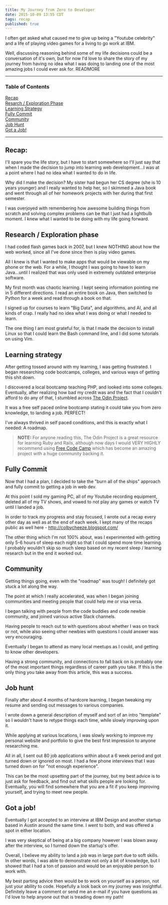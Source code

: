 ```yaml
---
title: My Journey from Zero to Developer
date: 2015-10-09 13:55 CDT
tags: recap
published: true
---
```


I often get asked what caused me to give up being a "Youtube celebrity" and a
life of playing video games for a living to go work at IBM. 

Well, discussing reasoning behind some of my life decisions could be a conversation of it's own,
but for now I'd love to share the story of my journey from having no idea what I was
doing to landing one of the most amazing jobs I could ever ask for. READMORE

-----------

### Table of Contents  
[Recap](#recap)  
[Resarch / Exploration Phase](#research-/-exploration-phase)  
[Learning Strategy](#learning-strategy)  
[Fully Commit](#fully-commit)  
[Community](#community)  
[Job Hunt](#job-hunt)  
[Got a Job!](#got-a-job!)  

-------------


## Recap:

I'll spare you the life story, but I have to start somewhere so I'll just say
that when I made the decision to jump into learning web development...I was at a
point where I had no idea what I wanted to do in life.

Why did I make the decision? My sister had begun her CS degree (she is 10 years
younger) and I really wanted to help her, so I skimmed a Java book and went
through all of her homework projects with her during that first semester.

I was overjoyed with remembering how awesome building things from scratch and
solving complex problems can be that I just had a lightbulb moment. I knew what
I wanted to be doing with my life going forward.

## Research / Exploration phase

I had coded flash games back in 2007, but I knew NOTHING about how the web worked, since all I've done since then is play video games.

All I knew is that I wanted to make apps that would be viewable on my phone or
the web. For a while, I thought I was going to have to learn Java...until I
realized that was only used in extremely outdated enterprise software.

My first month was chaotic learning. I kept seeing information pointing me in 5
different directions. I read an entire book on Java, then switched to Python for
a week and read through a book on that.

I signed up for courses to learn "Big Data", and algorithms, and AI, and all
kinds of crap. I really had no idea what I was doing or what I needed to learn.

The one thing I am most grateful for, is that I made the decision to install
Linux so that I could learn the Bash command line, and I did some tutorials on
using Vim.

## Learning strategy

After getting tossed around with my learning, I was getting frustrated. I began
researching code bootcamps, colleges, and various ways of getting this shit
down.

I discovered a local bootcamp teaching PHP, and looked into some colleges.
Eventually, after realizing how bad my credit was and the fact that I couldn't
afford to do any of that, I stumbled across [The Odin Project](http://theodinproject.com).

It was a free self paced online bootcamp stating it could take you from zero
knowledge, to landing a job. PERFECT!

I've always thrived in self paced conditions, and this is exactly what I needed:
A roadmap.

> **NOTE:** For anyone reading this, The Odin Project is a great resource for learning Ruby and Rails,
> although now days I would VERY HIGHLY recommend using [Free Code Camp](http://freecodecamp.com)
> which has become an amazing project with a huge community backing it.

## Fully Commit

Now that I had a plan, I decided to take the "burn all of the ships" approach
and fully commit to getting a job in web dev.

At this point I sold my gaming PC, all of my Youtube recording equipment,
deleted all of my TV shows, and vowed to not play any games or watch TV until I
landed a job.

In order to track my progress and stay focused, I wrote out a recap every other
day as well as at the end of each week. I kept many of the recaps public as well
here - http://colbycheeze.blogspot.com/

The other thing which I'm not 100% about, was I experimented with getting only
5-6 hours of sleep each night so that I could spend more time learning. I
probably wouldn't skip so much sleep based on my recent sleep / learning
research but in the end it worked out.

## Community

Getting things going, even with the "roadmap" was tough! I definitely got stuck
a lot along the way.

The point at which I really accelerated, was when I began joining communities
and meeting people that could help me or visa versa.

I began talking with people from the code buddies and code newbie community, and
joined various active Slack channels.

Having people to reach out to with questions about whether I was on track or not, while also seeing other newbies
with questions I could answer was very encouraging.

Eventually I began to attend as many local meetups as I could, and getting to
know other developers.

Having a strong community, and connections to fall back on is probably one of
the most important things regardless of career path you take. If this is the
only thing you take away from this article, this was a success.

## Job hunt

Finally after about 4 months of hardcore learning, I began tweaking my resume
and sending out messages to various companies.

I wrote down a general description of myself and sort of an intro "template" so
I wouldn't have to retype things each time, while slowly improving upon it.

While applying at various locations, I was slowly working to improve my personal
website and portfolio to give the best first impression to anyone researching
me.

All in all, I sent out 80 job applications within about a 6 week period and got
turned down or ignored on most. I had a few phone interviews that I was turned
down on for "not enough experience".

This can be the most upsetting part of the journey, but my best advice is to
just ask for feedback, and find out what skills people are looking for.
Eventually, you will find somewhere that you are a fit if you keep improving
yourself, and trying to meet new people.

## Got a job!

Eventually I got accepted to an interview at IBM Design and another startup
based in Austin around the same time. I went to both, and was offered a spot in
either location.

I was very skeptical of being at a big company however I was blown away after
the interview, so I turned down the startup's offer.

Overall, I believe my ability to land a job was in large part due to soft
skills. In other words, I was able to demonstrate not only a bit of knowledge,
but I showed that I had a ton of passion and would be an enjoyable person to
work with.

My best parting advice then would be to work on yourself as a person, not just
your ability to code. Hopefully a look back on my journey was insightful.
Definitely leave a comment or send me an e-mail if you have questions as I'd
love to help anyone out that is treading down my path!

